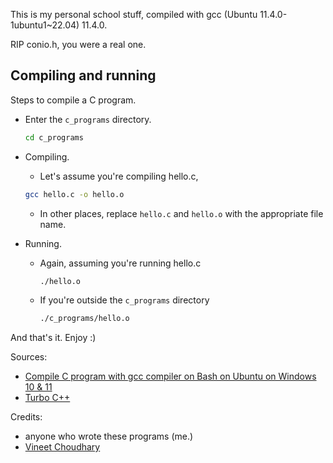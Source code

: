 This is my personal school stuff, compiled with gcc (Ubuntu 11.4.0-1ubuntu1~22.04) 11.4.0.

RIP conio.h, you were a real one.

## Compiling and running
Steps to compile a C program.

- Enter the `c_programs` directory.
  ```bash
  cd c_programs
  ```
- Compiling.

  - Let's assume you're compiling hello.c,
  ```bash
  gcc hello.c -o hello.o
  ```
  - In other places, replace `hello.c` and `hello.o` with the appropriate file name.

- Running.

   - Again, assuming you're running hello.c
     ```bash
     ./hello.o
     ```
   - If you're outside the `c_programs` directory
     ```bash
     ./c_programs/hello.o
     ```

And that's it. Enjoy :)

Sources:
- [Compile C program with gcc compiler on Bash on Ubuntu on Windows 10 & 11](https://developerinsider.co/compile-c-program-with-gcc-compiler-on-bash-on-ubuntu-on-windows-10/)
- [Turbo C++](https://developerinsider.co/download-turbo-c-for-windows-7-8-8-1-and-windows-10-32-64-bit-full-screen/)

Credits:
- anyone who wrote these programs (me.)
- [Vineet Choudhary](https://developerinsider.co/author/vineet/)
